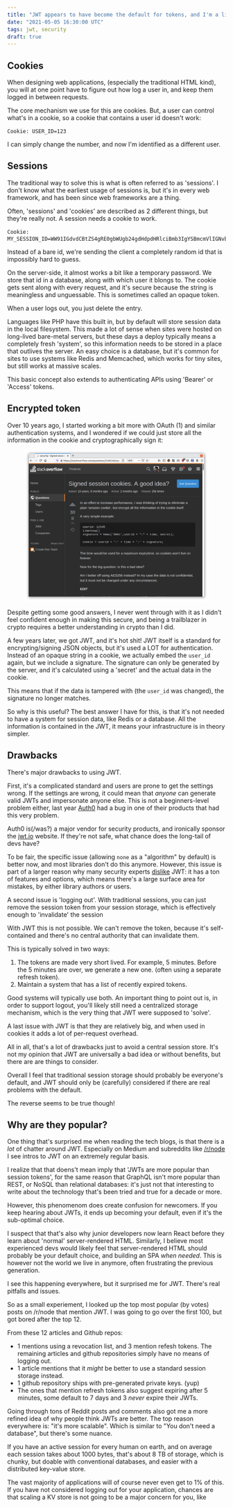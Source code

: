 ```yaml
---
title: "JWT appears to have become the default for tokens, and I'm a little surprised"
date: "2021-05-05 16:30:00 UTC"
tags: jwt, security
draft: true
---
```


Cookies
-------

When designing web applications, (especially the traditional HTML kind),
you will at one point have to figure out how log a user in, and keep them
logged in between requests.

The core mechanism we use for this are cookies. But, a user can control what's
in a cookie, so a cookie that contains a user id doesn't work:

```
Cookie: USER_ID=123
```

I can simply change the number, and now I'm identified as a different user.


Sessions
--------

The traditional way to solve this is what is often referred to as 'sessions'.
I don't know what the earliest usage of sessions is, but it's in every web
framework, and has been since web frameworks are a thing.

Often, 'sessions' and 'cookies' are described as 2 different things, but
they're really not. A session needs a cookie to work.

```
Cookie: MY_SESSION_ID=WW91IGdvdCBtZS4gRE0gbWUgb24gdHdpdHRlciBmb3IgYSBmcmVlIGNvb2tpZQ
```

Instead of a bare id, we're sending the client a completely random id that is
impossibly hard to guess.

On the server-side, it almost works a bit like a temporary password. We store
that id in a database, along with which user it blongs to. The cookie gets sent
along with every request, and it's secure because the string is meaningless and
unguessable. This is sometimes called an opaque token.

When a user logs out, you just delete the entry.

Languages like PHP have this built in, but by default will store session
data in the local filesystem. This made a lot of sense when sites were hosted
on long-lived bare-metal servers, but these days a deploy typically means
a completely fresh 'system', so this information needs to be stored in a place
that outlives the server. An easy choice is a database, but it's common for
sites to use systems like Redis and Memcached, which works for tiny sites, but
still works at massive scales.

This basic concept also extends to authenticating APIs using 'Bearer' or
'Access' tokens.


Encrypted token
---------------

Over 10 years ago, I started working a bit more with OAuth (1) and similar
authentication systems, and I wondered if we could just store all the
information in the cookie and cryptographically sign it:

<figure>
  <a href="https://stackoverflow.com/questions/3240246/signed-session-cookies-a-good-idea">
    <img src="/assets/posts/jwt/stackoverflow.png" alt="Question about session tokens on Stack Overflow" />
  </a>
</figure>

Despite getting some good answers, I never went through with it as I didn't
feel confident enough in making this secure, and being a trailblazer in crypto
requires a better understanding in crypto than I did.

A few years later, we got JWT, and it's hot shit! JWT itself is a standard for
encrypting/signing JSON objects, but it's used a LOT for authentication.
Instead of an opaque string in a cookie, we actually embed the `user_id`  again,
but we include a signature. The signature can only be generated by the server,
and it's calculated using a 'secret' and the actual data in the cookie.

This means that if the data is tampered with (the `user_id` was changed), the
signature no longer matches.

So why is this useful? The best answer I have for this, is that it's not
needed to have a system for session data, like Redis or a database. All the
information is contained in the JWT, it means your infrastructure is in
theory simpler.

Drawbacks
---------

There's major drawbacks to using JWT.

First, it's a complicated standard and users are prone to get the settings
wrong. If the settings are wrong, it could mean that *anyone* can generate
valid JWTs and impersonate anyone else. This is not a beginners-level problem
either, last year [Auth0][2] had a bug in one of their products that had
this very problem.

Auth0 is(/was?) a major vendor for security products, and ironically sponsor
the [jwt.io][3] website. If they're not safe, what chance does the long-tail
of devs have?

To be fair, the specific issue (allowing `none` as a "algorithm" by default)
is better now, and most libraries don't do this anymore. However, this issue
is part of a larger reason why many security experts [dislike][4] JWT: it has
a ton of features and options, which means there's a large surface area for
mistakes, by either library authors or users.

A second issue is 'logging out'. With traditional sessions, you can just
remove the session token from your session storage, which is effectively
enough to 'invalidate' the session

With JWT this is not possible. We can't remove the token, because it's
self-contained and there's no central authority that can invalidate them.

This is typically solved in two ways:

1. The tokens are made very short lived. For example, 5 minutes. Before the
   5 minutes are over, we generate a new one. (often using a separate refresh
   token).
2. Maintain a system that has a list of recently expired tokens.

Good systems will typically use both. An important thing to point out is,
in order to support logout, you'll likely still need a centralized storage
mechanism, which is the very thing that JWT were supposed to 'solve'.

A last issue with JWT is that they are relatively big, and when used in
cookies it adds a lot of per-request overhead.

All in all, that's a lot of drawbacks just to avoid a central session
store. It's not my opinion that JWT are universally a bad idea or without
benefits, but there are are things to consider.

Overall I feel that traditional session storage should probably be
everyone's default, and JWT should only be (carefully) considered if there
are real problems with the default.

The reverse seems to be true though!

Why are they popular?
---------------------

One thing that's surprised me when reading the tech blogs, is that there
is a _lot_ of chatter around JWT. Especially on Medium and subreddits like
[/r/node][5] I see intros to JWT on an extremely regular basis.

I realize that that doens't mean imply that 'JWTs are more popular than
session tokens', for the same reason that GraphQL isn't more popular than
REST, or NoSQL than relational databases: it's just not that interesting
to write about the technology that's been tried and true for a decade or
more.

However, this phenomenom does create confusion for newcomers. If you keep
hearing about JWTs, it ends up becoming your default, even if it's the
sub-optimal choice.

I suspect that that's also why junior developers now learn React before they
learn about 'normal' server-rendered HTML. Similarly, I believe most
experienced devs would likely feel that server-rendered HTML should probably
be your default choice, and building an SPA *when needed*. This is however
not the world we live in anymore, often frustrating the previous generation.

I see this happening everywhere, but it surprised me for JWT. There's real
pitfalls and issues.

So as a small experiement, I looked up the top most popular (by votes) posts
on /r/node that mention JWT. I was going to go over the first 100, but got
bored after the top 12.

From these 12 articles and Github repos:

* 1 mentions using a revocation list, and 3 mention refesh tokens. The
  remaining articles and github repositories simply have no means of
  logging out.
* 1 article mentions that it _might_ be better to use a standard session
  storage instead.
* 1 github repository ships with pre-generated private keys. (yup)
* The ones that mention refresh tokens also suggest expiring after 5 minutes,
  some default to 7 days and 3 _never_ expire their JWTs.

Going through tons of Reddit posts and comments also got me a more refined
idea of why people think JWTs are better. The top reason everywhere is:
"it's more scalable". Which is similar to "You don't need a database", but
there's some nuance.

If you have an active session for every human on earth, and on average
each session takes about 1000 bytes, that's about 8 TB of storage, which
is chunky, but doable with conventional databases, and easier with a
distributed key-value store.

The vast majority of applications will of course never even get to 1% of
this. If you have not considered logging out for your application, chances
are that scaling a KV store is not going to be a major concern for you, like

[1]: https://crypto.stackexchange.com/questions/9336/is-hmac-md5-considered-secure-for-authenticating-encrypted-data
[2]: https://insomniasec.com/blog/auth0-jwt-validation-bypass
[3]: https://jwt.io/
[4]: https://paragonie.com/blog/2017/03/jwt-json-web-tokens-is-bad-standard-that-everyone-should-avoid
[5]: https://www.reddit.com/r/node/
